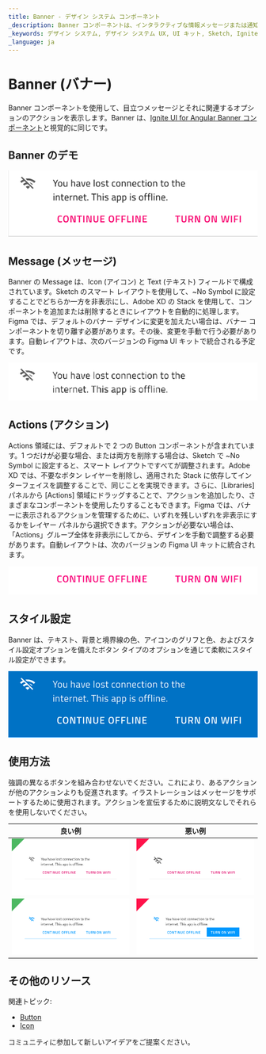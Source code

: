 ```yaml
---
title: Banner - デザイン システム コンポーネント
_description: Banner コンポーネントは、インタラクティブな情報メッセージまたは通知を目立つ方法で表示するために使用されます。 
_keywords: デザイン システム, デザイン システム UX, UI キット, Sketch, Ignite UI for Angular, Sketch to Angular, Angular, Angular デザイン システム, Sketch からコードをエクスポート, Angular 用のデザイン キット, Sketch HTML, Sketch to HTML, Sketch UI キット
_language: ja
---
```


# Banner (バナー)

Banner コンポーネントを使用して、目立つメッセージとそれに関連するオプションのアクションを表示します。Banner は、[Ignite UI for Angular Banner コンポーネント](https://jp.infragistics.com/products/ignite-ui-angular/angular/components/banner)と視覚的に同じです。

## Banner のデモ

<img class="responsive-img" src="../images/banner_demo.png" srcset="../images/banner_demo@2x.png 2x" />

## Message (メッセージ)

Banner の Message は、Icon (アイコン) と Text (テキスト) フィールドで構成されています。Sketch のスマート レイアウトを使用して、~No Symbol に設定することでどちらか一方を非表示にし、Adobe XD の Stack を使用して、コンポーネントを追加または削除するときにレイアウトを自動的に処理します。Figma では、デフォルトのバナー デザインに変更を加えたい場合は、バナー コンポーネントを切り離す必要があります。その後、変更を手動で行う必要があります。自動レイアウトは、次のバージョンの Figma UI キットで統合される予定です。

<img class="responsive-img" src="../images/banner_message.png" srcset="../images/banner_message@2x.png 2x" />

## Actions (アクション)

Actions 領域には、デフォルトで 2 つの Button コンポーネントが含まれています。1 つだけが必要な場合、または両方を削除する場合は、Sketch で ~No Symbol に設定すると、スマート レイアウトですべてが調整されます。Adobe XD では、不要なボタン レイヤーを削除し、適用された Stack に依存してインターフェイスを調整することで、同じことを実現できます。さらに、[Libraries] パネルから [Actions] 領域にドラッグすることで、アクションを追加したり、さまざまなコンポーネントを使用したりすることもできます。Figma では、バナーに表示されるアクションを管理するために、いずれを残しいずれを非表示にするかをレイヤー パネルから選択できます。アクションが必要ない場合は、「Actions」グループ全体を非表示にしてから、デザインを手動で調整する必要があります。自動レイアウトは、次のバージョンの Figma UI キットに統合されます。

<img class="responsive-img" src="../images/banner_actions.png" srcset="../images/banner_actions@2x.png 2x" />

## スタイル設定

Banner は、テキスト、背景と境界線の色、アイコンのグリフと色、およびスタイル設定オプションを備えたボタン タイプのオプションを通じて柔軟にスタイル設定ができます。

<img class="responsive-img" src="../images/banner_styling.png" srcset="../images/banner_styling@2x.png 2x" />

## 使用方法

強調の異なるボタンを組み合わせないでください。これにより、あるアクションが他のアクションよりも促進されます。イラストレーションはメッセージをサポートするために使用されます。アクションを宣伝するために説明文なしでそれらを使用しないでください。

| 良い例                                                                             | 悪い例                                                                              |
| ------------------------------------------------------------------------------ | ---------------------------------------------------------------------------------- |
| <img class="responsive-img" src="../images/banner_do1.png" srcset="../images/banner_do1@2x.png 2x" /> | <img class="responsive-img" src="../images/banner_dont1.png" srcset="../images/banner_dont1@2x.png 2x" /> | 
| <img class="responsive-img" src="../images/banner_do2x.png" srcset="../images/banner_do2@2x.png 2x" /> |<img class="responsive-img" src="../images/banner_dont2.png" srcset="../images/banner_dont2@2x.png 2x" /> |

## その他のリソース

関連トピック:

- [Button](button.md)
- [Icon](icon.md)
  <div class="divider--half"></div>

コミュニティに参加して新しいアイデアをご提案ください。
